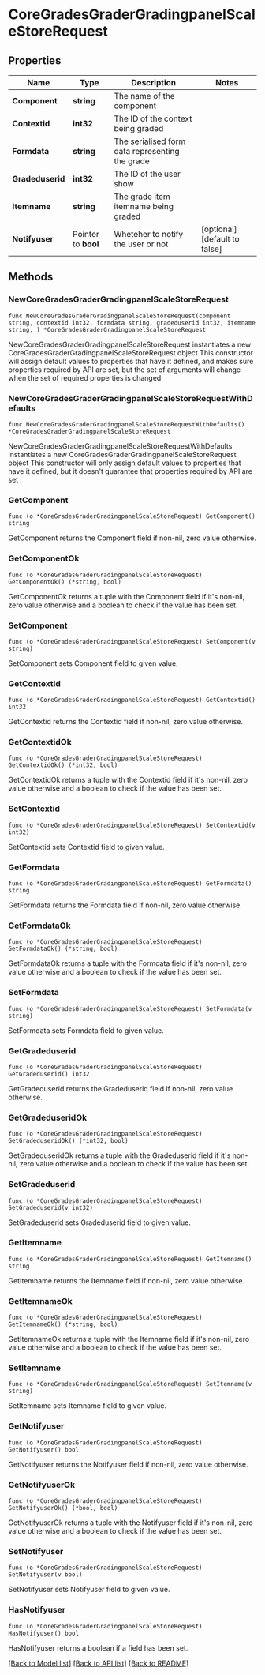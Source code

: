 # CoreGradesGraderGradingpanelScaleStoreRequest

## Properties

Name | Type | Description | Notes
------------ | ------------- | ------------- | -------------
**Component** | **string** | The name of the component | 
**Contextid** | **int32** | The ID of the context being graded | 
**Formdata** | **string** | The serialised form data representing the grade | 
**Gradeduserid** | **int32** | The ID of the user show | 
**Itemname** | **string** | The grade item itemname being graded | 
**Notifyuser** | Pointer to **bool** | Wheteher to notify the user or not | [optional] [default to false]

## Methods

### NewCoreGradesGraderGradingpanelScaleStoreRequest

`func NewCoreGradesGraderGradingpanelScaleStoreRequest(component string, contextid int32, formdata string, gradeduserid int32, itemname string, ) *CoreGradesGraderGradingpanelScaleStoreRequest`

NewCoreGradesGraderGradingpanelScaleStoreRequest instantiates a new CoreGradesGraderGradingpanelScaleStoreRequest object
This constructor will assign default values to properties that have it defined,
and makes sure properties required by API are set, but the set of arguments
will change when the set of required properties is changed

### NewCoreGradesGraderGradingpanelScaleStoreRequestWithDefaults

`func NewCoreGradesGraderGradingpanelScaleStoreRequestWithDefaults() *CoreGradesGraderGradingpanelScaleStoreRequest`

NewCoreGradesGraderGradingpanelScaleStoreRequestWithDefaults instantiates a new CoreGradesGraderGradingpanelScaleStoreRequest object
This constructor will only assign default values to properties that have it defined,
but it doesn't guarantee that properties required by API are set

### GetComponent

`func (o *CoreGradesGraderGradingpanelScaleStoreRequest) GetComponent() string`

GetComponent returns the Component field if non-nil, zero value otherwise.

### GetComponentOk

`func (o *CoreGradesGraderGradingpanelScaleStoreRequest) GetComponentOk() (*string, bool)`

GetComponentOk returns a tuple with the Component field if it's non-nil, zero value otherwise
and a boolean to check if the value has been set.

### SetComponent

`func (o *CoreGradesGraderGradingpanelScaleStoreRequest) SetComponent(v string)`

SetComponent sets Component field to given value.


### GetContextid

`func (o *CoreGradesGraderGradingpanelScaleStoreRequest) GetContextid() int32`

GetContextid returns the Contextid field if non-nil, zero value otherwise.

### GetContextidOk

`func (o *CoreGradesGraderGradingpanelScaleStoreRequest) GetContextidOk() (*int32, bool)`

GetContextidOk returns a tuple with the Contextid field if it's non-nil, zero value otherwise
and a boolean to check if the value has been set.

### SetContextid

`func (o *CoreGradesGraderGradingpanelScaleStoreRequest) SetContextid(v int32)`

SetContextid sets Contextid field to given value.


### GetFormdata

`func (o *CoreGradesGraderGradingpanelScaleStoreRequest) GetFormdata() string`

GetFormdata returns the Formdata field if non-nil, zero value otherwise.

### GetFormdataOk

`func (o *CoreGradesGraderGradingpanelScaleStoreRequest) GetFormdataOk() (*string, bool)`

GetFormdataOk returns a tuple with the Formdata field if it's non-nil, zero value otherwise
and a boolean to check if the value has been set.

### SetFormdata

`func (o *CoreGradesGraderGradingpanelScaleStoreRequest) SetFormdata(v string)`

SetFormdata sets Formdata field to given value.


### GetGradeduserid

`func (o *CoreGradesGraderGradingpanelScaleStoreRequest) GetGradeduserid() int32`

GetGradeduserid returns the Gradeduserid field if non-nil, zero value otherwise.

### GetGradeduseridOk

`func (o *CoreGradesGraderGradingpanelScaleStoreRequest) GetGradeduseridOk() (*int32, bool)`

GetGradeduseridOk returns a tuple with the Gradeduserid field if it's non-nil, zero value otherwise
and a boolean to check if the value has been set.

### SetGradeduserid

`func (o *CoreGradesGraderGradingpanelScaleStoreRequest) SetGradeduserid(v int32)`

SetGradeduserid sets Gradeduserid field to given value.


### GetItemname

`func (o *CoreGradesGraderGradingpanelScaleStoreRequest) GetItemname() string`

GetItemname returns the Itemname field if non-nil, zero value otherwise.

### GetItemnameOk

`func (o *CoreGradesGraderGradingpanelScaleStoreRequest) GetItemnameOk() (*string, bool)`

GetItemnameOk returns a tuple with the Itemname field if it's non-nil, zero value otherwise
and a boolean to check if the value has been set.

### SetItemname

`func (o *CoreGradesGraderGradingpanelScaleStoreRequest) SetItemname(v string)`

SetItemname sets Itemname field to given value.


### GetNotifyuser

`func (o *CoreGradesGraderGradingpanelScaleStoreRequest) GetNotifyuser() bool`

GetNotifyuser returns the Notifyuser field if non-nil, zero value otherwise.

### GetNotifyuserOk

`func (o *CoreGradesGraderGradingpanelScaleStoreRequest) GetNotifyuserOk() (*bool, bool)`

GetNotifyuserOk returns a tuple with the Notifyuser field if it's non-nil, zero value otherwise
and a boolean to check if the value has been set.

### SetNotifyuser

`func (o *CoreGradesGraderGradingpanelScaleStoreRequest) SetNotifyuser(v bool)`

SetNotifyuser sets Notifyuser field to given value.

### HasNotifyuser

`func (o *CoreGradesGraderGradingpanelScaleStoreRequest) HasNotifyuser() bool`

HasNotifyuser returns a boolean if a field has been set.


[[Back to Model list]](../README.md#documentation-for-models) [[Back to API list]](../README.md#documentation-for-api-endpoints) [[Back to README]](../README.md)


